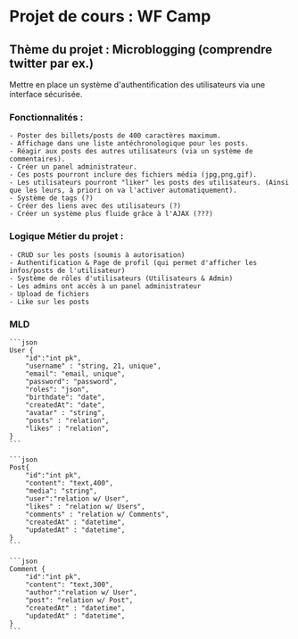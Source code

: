 # Projet de cours : WF Camp

## Thème du projet : Microblogging (comprendre twitter par ex.)

Mettre en place un système d'authentification des utilisateurs via une interface sécurisée.

### Fonctionnalités :

    - Poster des billets/posts de 400 caractères maximum.
    - Affichage dans une liste antéchronologique pour les posts.
    - Réagir aux posts des autres utilisateurs (via un système de commentaires).
    - Créer un panel administrateur.
    - Ces posts pourront inclure des fichiers média (jpg,png,gif).
    - Les utilisateurs pourront "liker" les posts des utilisateurs. (Ainsi que les leurs, à priori on va l'activer automatiquement).
    - Système de tags (?)
    - Créer des liens avec des utilisateurs (?)
    - Créer un système plus fluide grâce à l'AJAX (???)

### Logique Métier du projet :

    - CRUD sur les posts (soumis à autorisation)
    - Authentification & Page de profil (qui permet d'afficher les infos/posts de l'utilisateur)
    - Système de rôles d'utilisateurs (Utilisateurs & Admin)
    - Les admins ont accès à un panel administrateur
    - Upload de fichiers
    - Like sur les posts

### MLD

    ```json
    User {
        "id":"int pk",
        "username" : "string, 21, unique",
        "email": "email, unique",
        "password": "password",
        "roles": "json",
        "birthdate": "date",
        "createdAt": "date",
        "avatar" : "string",
        "posts" : "relation",
        "likes" : "relation",
    }
    ```

    ```json
    Post{
        "id":"int pk",
        "content": "text,400",
        "media": "string",
        "user":"relation w/ User",
        "likes" : "relation w/ Users",
        "comments" : "relation w/ Comments",
        "createdAt" : "datetime",
        "updatedAt" : "datetime",
    }
    ```

    ```json
    Comment {
        "id":"int pk",
        "content": "text,300",
        "author":"relation w/ User",
        "post": "relation w/ Post",
        "createdAt" : "datetime",
        "updatedAt" : "datetime",
    }
    ```
